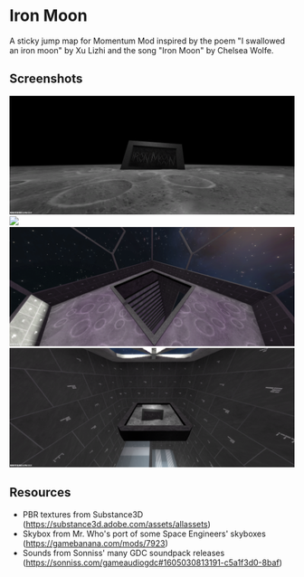 # Iron Moon

A sticky jump map for Momentum Mod inspired by the poem "I swallowed an iron moon" by Xu Lizhi and the song "Iron Moon" by Chelsea Wolfe.

## Screenshots

![](screenshots/main_title.png)
![](screenshots/jump1.png)
![](screenshots/jump2.png)
![](screenshots/jumptotitle.png)

## Resources

- PBR textures from Substance3D (https://substance3d.adobe.com/assets/allassets)
- Skybox from Mr. Who's port of some Space Engineers' skyboxes (https://gamebanana.com/mods/7923)
- Sounds from Sonniss' many GDC soundpack releases (https://sonniss.com/gameaudiogdc#1605030813191-c5a1f3d0-8baf)
